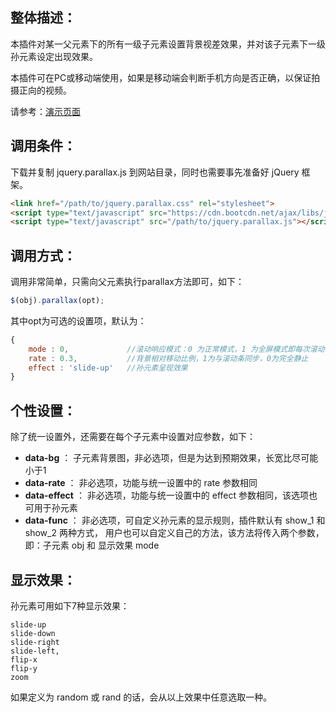 整体描述：
--------
本插件对某一父元素下的所有一级子元素设置背景视差效果，并对该子元素下一级孙元素设定出现效果。

本插件可在PC或移动端使用，如果是移动端会判断手机方向是否正确，以保证拍摄正向的视频。

请参考：[演示页面](https://windy2006.github.io/jquery.parallax/)

调用条件：
--------
下载并复制 jquery.parallax.js 到网站目录，同时也需要事先准备好 jQuery 框架。

```html
<link href="/path/to/jquery.parallax.css" rel="stylesheet">
<script type="text/javascript" src="https://cdn.bootcdn.net/ajax/libs/jquery/3.5.1/jquery.min.js"></script>
<script type="text/javascript" src="/path/to/jquery.parallax.js"></script>
```

调用方式：
--------
调用非常简单，只需向父元素执行parallax方法即可，如下：
```javascript
$(obj).parallax(opt);
```
其中opt为可选的设置项，默认为：
```javascript
{
    mode : 0,             //滚动响应模式：0 为正常模式，1 为全屏模式即每次滚动一个屏幕
    rate : 0.3,           //背景相对移动比例，1为与滚动条同步，0为完全静止
    effect : 'slide-up'   //孙元素呈现效果
}
```

个性设置：
--------
除了统一设置外，还需要在每个子元素中设置对应参数，如下：
- **data-bg** ： 子元素背景图，非必选项，但是为达到预期效果，长宽比尽可能小于1
- **data-rate** ： 非必选项，功能与统一设置中的 rate 参数相同
- **data-effect** ： 非必选项，功能与统一设置中的 effect 参数相同，该选项也可用于孙元素
- **data-func** ： 非必选项，可自定义孙元素的显示规则，插件默认有 show_1 和 show_2 两种方式，
                  用户也可以自定义自己的方法，该方法将传入两个参数，即：子元素 obj 和 显示效果 mode

显示效果：
--------
孙元素可用如下7种显示效果：
```
slide-up
slide-down
slide-right
slide-left,
flip-x
flip-y
zoom
```
如果定义为 random 或 rand 的话，会从以上效果中任意选取一种。